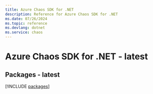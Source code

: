 ```yaml
---
title: Azure Chaos SDK for .NET
description: Reference for Azure Chaos SDK for .NET
ms.date: 07/26/2024
ms.topic: reference
ms.devlang: dotnet
ms.service: chaos
---
```

# Azure Chaos SDK for .NET - latest
## Packages - latest
[!INCLUDE [packages](chaos-index.md)]